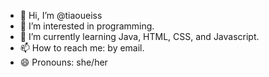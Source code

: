 - 👋 Hi, I’m @tiaoueiss
- 👀 I’m interested in programming.
- 🌱 I’m currently learning Java, HTML, CSS, and Javascript.
- 📫 How to reach me: by email.
- 😄 Pronouns: she/her

<!---
tiaoueiss/tiaoueiss is a ✨ special ✨ repository because its `README.md` (this file) appears on your GitHub profile.
You can click the Preview link to take a look at your changes.
--->
